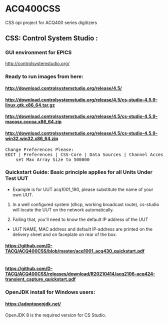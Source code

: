 # ACQ400CSS
CSS opi project for ACQ400 series digitizers

## CSS: Control System Studio : 
### GUI environment for EPICS
http://controlsystemstudio.org/

### Ready to run images from here: 
#### http://download.controlsystemstudio.org/release/4.5/
#### http://download.controlsystemstudio.org/release/4.5/cs-studio-4.5.9-linux.gtk.x86_64.tar.gz
#### http://download.controlsystemstudio.org/release/4.5/cs-studio-4.5.9-macosx.cocoa.x86_64.zip
#### http://download.controlsystemstudio.org/release/4.5/cs-studio-4.5.9-win32.win32.x86_64.zip

<pre>
Change Preferences Please:
EDIT | Preferences | CSS-Core | Data Sources | Channel Access :
    set Max Array Size to 500000
</pre>
### Quickstart Guide: Basic principle applies for all Units Under Test UUT
* Example is for UUT acq1001_190, please substitute the name of your own UUT.

 1. In a well configured system (dhcp, working broadcast route), cs-studio will locate the UUT on the network automatically.
 
 2. Failing that, you'll need to know the default IP address of the UUT
 
  * UUT NAME, MAC address and default IP-address are printed on the delivery sheet and on faceplate on rear of the box.

#### https://github.com/D-TACQ/ACQ400CSS/blob/master/acq1001_acq430_quickstart.pdf
<a href="D-TACQ/ACQ400CSS/blob/master/acq1001_acq430_quickstart.pdf" class="image fit"><img src="D-TACQ/ACQ400CSS/blob/master/acq1001_acq430_quickstart.pdf" alt=""></a>
#### https://github.com/D-TACQ/ACQ400CSS/releases/download/R20210414/acq2106-acq424-transient_capture_quickstart.pdf

### OpenJDK install for Windows users:
#### https://adoptopenjdk.net/
OpenJDK 8 is the required version for CS Studio.
